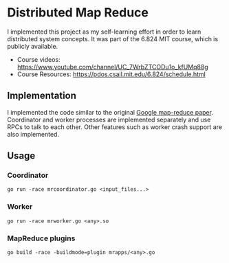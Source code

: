 # Distributed Map Reduce
I implemented this project as my self-learning effort in order to learn distributed system concepts.
It was part of the 6.824 MIT course, which is publicly available.  
* Course videos: https://www.youtube.com/channel/UC_7WrbZTCODu1o_kfUMq88g
* Course Resources: https://pdos.csail.mit.edu/6.824/schedule.html
## Implementation
I implemented the code similar to the original [Google map-reduce paper](http://static.googleusercontent.com/media/research.google.com/en//archive/mapreduce-osdi04.pdf).
Coordinator and worker processes are implemented separately and use RPCs to talk to each other.
Other features such as worker crash support are also implemented.
## Usage
### Coordinator
```
go run -race mrcoordinator.go <input_files...>
```
### Worker
```
go run -race mrworker.go <any>.so
```
### MapReduce plugins
```
go build -race -buildmode=plugin mrapps/<any>.go
```
